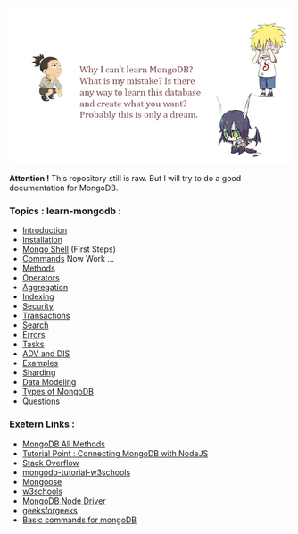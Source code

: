 ![image](public/img/drawing.png)

**Attention !** This repository still is raw. But I will try to do a good documentation for MongoDB.

### Topics : learn-mongodb :
* [Introduction](docs/INTRO.md)
* [Installation](docs/INSTALL.md) 
* [Mongo Shell](docs/MONGO.md) (First Steps)
* [Commands](docs/COMMANDS.md) Now Work ...
* [Methods](docs/METHODS.md)
* [Operators](docs/OPERATORS.md)
* [Aggregation](docs/AGGREGATION.md)
* [Indexing](docs/INDEXING.md)
* [Security](#)
* [Transactions](#)
* [Search](#)
* [Errors](docs//ERORRS.md)
* [Tasks](docs/TASKS.md)
* [ADV and DIS](docs/ADV&&DIS.md)
* [Examples](docs/EXAMPLES.md)
* [Sharding](docs/SHARDING.md)
* [Data Modeling](docs/DATA_MODELING.md)
* [Types of MongoDB](docs/TYPES_DB.md)
* [Questions](docs/QUESTIONS.md)

### Exetern Links :
* [MongoDB All Methods](https://www.mongodb.com/docs/v4.2/reference/method/db.collection.update/#db.collection.update)
* [Tutorial Point : Connecting MongoDB with NodeJS](https://www.tutorialspoint.com/connecting-mongodb-with-nodejs)
* [Stack Overflow](https://stackoverflow.com/tags/mongodb/info)
* [mongodb-tutorial-w3schools](https://www.w3schools.blog/mongodb-tutorial)
* [Mongoose](https://mongoosejs.com/)
* [w3schools](https://www.w3schools.com/nodejs/nodejs_mongodb_create_db.asp)
* [MongoDB Node Driver](https://docs.mongodb.com/drivers/node/current/)
* [geeksforgeeks](https://www.geeksforgeeks.org/native-mongodb-driver-for-node-js/)
* [Basic commands for mongoDB](https://blog.e-zest.com/basic-commands-for-mongodb)

